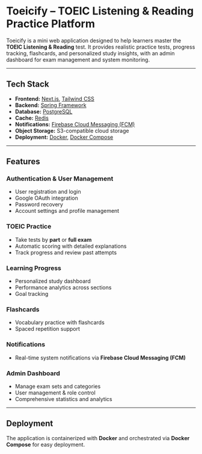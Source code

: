 

# Toeicify – TOEIC Listening & Reading Practice Platform

Toeicify is a mini web application designed to help learners master the **TOEIC Listening & Reading** test.
It provides realistic practice tests, progress tracking, flashcards, and personalized study insights, with an admin dashboard for exam management and system monitoring.

---

## Tech Stack

* **Frontend:** [Next.js](https://nextjs.org/), [Tailwind CSS](https://tailwindcss.com/)
* **Backend:** [Spring Framework](https://spring.io/)
* **Database:** [PostgreSQL](https://www.postgresql.org/)
* **Cache:** [Redis](https://redis.io/)
* **Notifications:** [Firebase Cloud Messaging (FCM)](https://firebase.google.com/docs/cloud-messaging)
* **Object Storage:** S3-compatible cloud storage
* **Deployment:** [Docker](https://www.docker.com/), [Docker Compose](https://docs.docker.com/compose/)

---

## Features

### Authentication & User Management

* User registration and login
* Google OAuth integration
* Password recovery
* Account settings and profile management

### TOEIC Practice

* Take tests by **part** or **full exam**
* Automatic scoring with detailed explanations
* Track progress and review past attempts

### Learning Progress

* Personalized study dashboard
* Performance analytics across sections
* Goal tracking

### Flashcards

* Vocabulary practice with flashcards
* Spaced repetition support

### Notifications

* Real-time system notifications via **Firebase Cloud Messaging (FCM)**

### Admin Dashboard

* Manage exam sets and categories
* User management & role control
* Comprehensive statistics and analytics

---

## Deployment

The application is containerized with **Docker** and orchestrated via **Docker Compose** for easy deployment.
